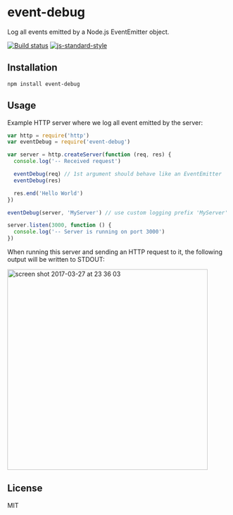 # event-debug

Log all events emitted by a Node.js EventEmitter object.

[![Build status](https://travis-ci.org/watson/event-debug.svg?branch=master)](https://travis-ci.org/watson/event-debug)
[![js-standard-style](https://img.shields.io/badge/code%20style-standard-brightgreen.svg?style=flat)](https://github.com/feross/standard)

## Installation

```
npm install event-debug
```

## Usage

Example HTTP server where we log all event emitted by the server:

```js
var http = require('http')
var eventDebug = require('event-debug')

var server = http.createServer(function (req, res) {
  console.log('-- Received request')

  eventDebug(req) // 1st argument should behave like an EventEmitter
  eventDebug(res)

  res.end('Hello World')
})

eventDebug(server, 'MyServer') // use custom logging prefix 'MyServer'

server.listen(3000, function () {
  console.log('-- Server is running on port 3000')
})
```

When running this server and sending an HTTP request to it, the
following output will be written to STDOUT:

<img width="455" alt="screen shot 2017-03-27 at 23 36 03" src="https://cloud.githubusercontent.com/assets/10602/24379216/586a4b8c-1346-11e7-831e-bf3d79639e58.png">

## License

MIT 
